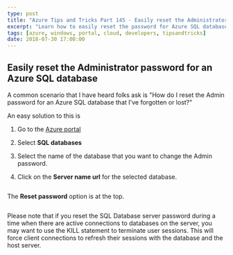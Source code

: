 ```yaml
---
type: post
title: "Azure Tips and Tricks Part 145 - Easily reset the Administrator password for an Azure SQL database"
excerpt: "Learn how to easily reset the password for Azure SQL database"
tags: [azure, windows, portal, cloud, developers, tipsandtricks]
date: 2018-07-30 17:00:00
---
```



## Easily reset the Administrator password for an Azure SQL database

A common scenario that I have heard folks ask is "How do I reset the Admin password for an Azure SQL database that I've forgotten or lost?"

An easy solution to this is 

1. Go to the [Azure portal](https://portal.azure.com)

2. Select **SQL databases**

3. Select the name of the database that you want to change the Admin password.

4. Click on the **Server name url** for the selected database. 

<img :src="$withBase('/files/azuresqlpw1.png')">

The **Reset password** option is at the top.

<img :src="$withBase('/files/azuresqlpw2.png')">

Please note that if you reset the SQL Database server password during a time when there are active connections to databases on the server, you may want to use the KILL statement to terminate user sessions. This will force client connections to refresh their sessions with the database and the host server. 

